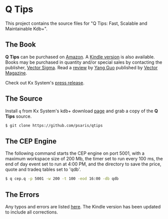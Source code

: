# Q Tips

This project contains the source files for "Q Tips: Fast, Scalable and Maintainable Kdb+".

## The Book

**Q Tips** can be purchased on [Amazon](http://www.amazon.com/Tips-Fast-Scalable-Maintainable-Kdb/dp/9881389909).
A [Kindle version](http://www.amazon.com/Tips-Fast-Scalable-Maintainable-Kdb-ebook/dp/B00UZ8OMME) is also available.
Books may be purchased in quantity and/or special sales by contacting the publisher,
[Vector Sigma](mailto:sales@vector-sigma.com).  Read a [review](https://vector.org.uk/book-review-q-tips-fast-scalable-and-maintainable-kdb-2/)
by [Yang Guo](https://www.linkedin.com/in/yang-guo-19494ba/) published by [Vector Magazine](https://vector.org.uk/).

Check out Kx System's [press release](http://kx.com/press-releases-150325.php).

## The Source

Install `q` from Kx System's kdb+ download [page](http://kx.com/software-download.php) and grab a copy of the **Q Tips** source.

```sh
$ git clone https://github.com/psaris/qtips
```

## The CEP Engine

The following command starts the CEP engine on port 5001, 
with a maximum workspace size of 200 Mb, 
the timer set to run every 100 ms,
the end of day event set to run at 4:00 PM,
and the directory to save the price, quote and tradeq tables set to 'qdb'.

```sh
$ q cep.q -p 5001 -w 200 -t 100 -eod 16:00 -db qdb
```

## The Errors

Any typos and errors are listed [here](errata.adoc).  The Kindle version has been updated to include all corrections.
